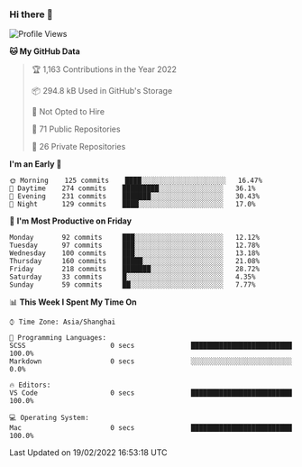 ### Hi there 👋

<!--
**qbosen/qbosen** is a ✨ _special_ ✨ repository because its `README.md` (this file) appears on your GitHub profile.

Here are some ideas to get you started:

- 🔭 I’m currently working on ...
- 🌱 I’m currently learning ...
- 👯 I’m looking to collaborate on ...
- 🤔 I’m looking for help with ...
- 💬 Ask me about ...
- 📫 How to reach me: ...
- 😄 Pronouns: ...
- ⚡ Fun fact: ...
-->

<!--START_SECTION:waka-->
![Profile Views](http://img.shields.io/badge/Profile%20Views-7-blue)

**🐱 My GitHub Data** 

> 🏆 1,163 Contributions in the Year 2022
 > 
> 📦 294.8 kB Used in GitHub's Storage 
 > 
> 🚫 Not Opted to Hire
 > 
> 📜 71 Public Repositories 
 > 
> 🔑 26 Private Repositories  
 > 
**I'm an Early 🐤** 

```text
🌞 Morning    125 commits    ████░░░░░░░░░░░░░░░░░░░░░   16.47% 
🌆 Daytime    274 commits    █████████░░░░░░░░░░░░░░░░   36.1% 
🌃 Evening    231 commits    ███████░░░░░░░░░░░░░░░░░░   30.43% 
🌙 Night      129 commits    ████░░░░░░░░░░░░░░░░░░░░░   17.0%

```
📅 **I'm Most Productive on Friday** 

```text
Monday       92 commits     ███░░░░░░░░░░░░░░░░░░░░░░   12.12% 
Tuesday      97 commits     ███░░░░░░░░░░░░░░░░░░░░░░   12.78% 
Wednesday    100 commits    ███░░░░░░░░░░░░░░░░░░░░░░   13.18% 
Thursday     160 commits    █████░░░░░░░░░░░░░░░░░░░░   21.08% 
Friday       218 commits    ███████░░░░░░░░░░░░░░░░░░   28.72% 
Saturday     33 commits     █░░░░░░░░░░░░░░░░░░░░░░░░   4.35% 
Sunday       59 commits     ██░░░░░░░░░░░░░░░░░░░░░░░   7.77%

```


📊 **This Week I Spent My Time On** 

```text
⌚︎ Time Zone: Asia/Shanghai

💬 Programming Languages: 
SCSS                     0 secs              █████████████████████████   100.0% 
Markdown                 0 secs              ░░░░░░░░░░░░░░░░░░░░░░░░░   0.0%

🔥 Editors: 
VS Code                  0 secs              █████████████████████████   100.0%

💻 Operating System: 
Mac                      0 secs              █████████████████████████   100.0%

```


 Last Updated on 19/02/2022 16:53:18 UTC
<!--END_SECTION:waka-->
